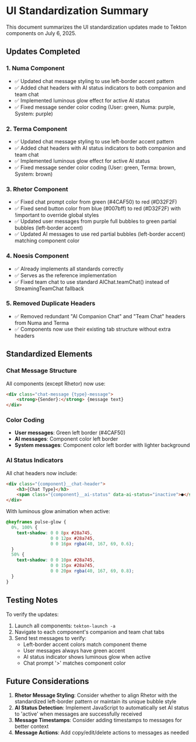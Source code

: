# UI Standardization Summary

This document summarizes the UI standardization updates made to Tekton components on July 6, 2025.

## Updates Completed

### 1. Numa Component
- ✅ Updated chat message styling to use left-border accent pattern
- ✅ Added chat headers with AI status indicators to both companion and team chat
- ✅ Implemented luminous glow effect for active AI status
- ✅ Fixed message sender color coding (User: green, Numa: purple, System: purple)

### 2. Terma Component  
- ✅ Updated chat message styling to use left-border accent pattern
- ✅ Added chat headers with AI status indicators to both companion and team chat
- ✅ Implemented luminous glow effect for active AI status
- ✅ Fixed message sender color coding (User: green, Terma: brown, System: brown)

### 3. Rhetor Component
- ✅ Fixed chat prompt color from green (#4CAF50) to red (#D32F2F)
- ✅ Fixed send button color from blue (#007bff) to red (#D32F2F) with !important to override global styles
- ✅ Updated user messages from purple full bubbles to green partial bubbles (left-border accent)
- ✅ Updated AI messages to use red partial bubbles (left-border accent) matching component color

### 4. Noesis Component
- ✅ Already implements all standards correctly
- ✅ Serves as the reference implementation
- ✅ Fixed team chat to use standard AIChat.teamChat() instead of StreamingTeamChat fallback

### 5. Removed Duplicate Headers
- ✅ Removed redundant "AI Companion Chat" and "Team Chat" headers from Numa and Terma
- ✅ Components now use their existing tab structure without extra headers

## Standardized Elements

### Chat Message Structure
All components (except Rhetor) now use:
```html
<div class="chat-message {type}-message">
    <strong>{Sender}:</strong> {message text}
</div>
```

### Color Coding
- **User messages**: Green left border (#4CAF50) 
- **AI messages**: Component color left border
- **System messages**: Component color left border with lighter background

### AI Status Indicators
All chat headers now include:
```html
<div class="{component}__chat-header">
    <h3>{Chat Type}</h3>
    <span class="{component}__ai-status" data-ai-status="inactive">●</span>
</div>
```

With luminous glow animation when active:
```css
@keyframes pulse-glow {
  0%, 100% {
    text-shadow: 0 0 8px #28a745, 
                 0 0 12px #28a745,
                 0 0 16px rgba(40, 167, 69, 0.6);
  }
  50% {
    text-shadow: 0 0 10px #28a745, 
                 0 0 15px #28a745,
                 0 0 20px rgba(40, 167, 69, 0.8);
  }
}
```

## Testing Notes

To verify the updates:
1. Launch all components: `tekton-launch -a`
2. Navigate to each component's companion and team chat tabs
3. Send test messages to verify:
   - Left-border accent colors match component theme
   - User messages always have green accent
   - AI status indicator shows luminous glow when active
   - Chat prompt '>' matches component color

## Future Considerations

1. **Rhetor Message Styling**: Consider whether to align Rhetor with the standardized left-border pattern or maintain its unique bubble style
2. **AI Status Detection**: Implement JavaScript to automatically set AI status to 'active' when messages are successfully received
3. **Message Timestamps**: Consider adding timestamps to messages for better context
4. **Message Actions**: Add copy/edit/delete actions to messages as needed